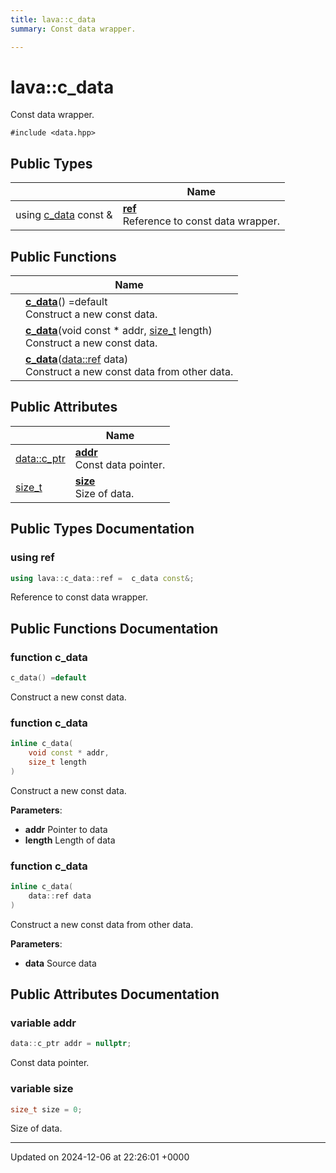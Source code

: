 ```yaml
---
title: lava::c_data
summary: Const data wrapper. 

---
```


# lava::c_data



Const data wrapper. 


`#include <data.hpp>`

## Public Types

|                | Name           |
| -------------- | -------------- |
| using [c_data](/_doxybook/Classes/structlava_1_1c__data.md) const  & | **[ref](/_doxybook/Classes/structlava_1_1c__data.md#using-ref)** <br>Reference to const data wrapper.  |

## Public Functions

|                | Name           |
| -------------- | -------------- |
| | **[c_data](/_doxybook/Classes/structlava_1_1c__data.md#function-c-data)**() =default<br>Construct a new const data.  |
| | **[c_data](/_doxybook/Classes/structlava_1_1c__data.md#function-c-data)**(void const * addr, [size_t](/_doxybook/Namespaces/namespacelava.md#using-size-t) length)<br>Construct a new const data.  |
| | **[c_data](/_doxybook/Classes/structlava_1_1c__data.md#function-c-data)**([data::ref](/_doxybook/Classes/structlava_1_1data.md#using-ref) data)<br>Construct a new const data from other data.  |

## Public Attributes

|                | Name           |
| -------------- | -------------- |
| [data::c_ptr](/_doxybook/Classes/structlava_1_1data.md#using-c-ptr) | **[addr](/_doxybook/Classes/structlava_1_1c__data.md#variable-addr)** <br>Const data pointer.  |
| [size_t](/_doxybook/Namespaces/namespacelava.md#using-size-t) | **[size](/_doxybook/Classes/structlava_1_1c__data.md#variable-size)** <br>Size of data.  |

## Public Types Documentation

### using ref

```cpp
using lava::c_data::ref =  c_data const&;
```

Reference to const data wrapper. 

## Public Functions Documentation

### function c_data

```cpp
c_data() =default
```

Construct a new const data. 

### function c_data

```cpp
inline c_data(
    void const * addr,
    size_t length
)
```

Construct a new const data. 

**Parameters**: 

  * **addr** Pointer to data 
  * **length** Length of data 


### function c_data

```cpp
inline c_data(
    data::ref data
)
```

Construct a new const data from other data. 

**Parameters**: 

  * **data** Source data 


## Public Attributes Documentation

### variable addr

```cpp
data::c_ptr addr = nullptr;
```

Const data pointer. 

### variable size

```cpp
size_t size = 0;
```

Size of data. 

-------------------------------

Updated on 2024-12-06 at 22:26:01 +0000